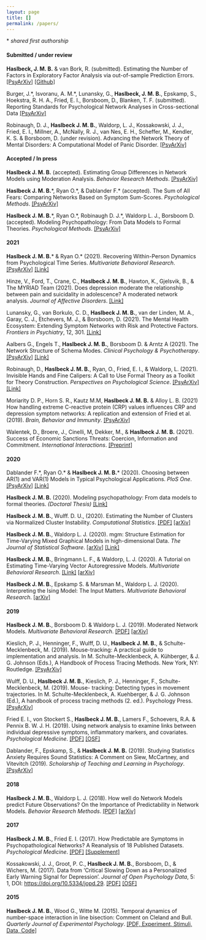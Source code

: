 ```yaml
---
layout: page
title: []
permalink: /papers/
---
```


\* *shared first authorship*

#### Submitted / under review

**Haslbeck, J. M. B.** & van Bork, R. (submitted). Estimating the Number of Factors in Exploratory Factor Analysis via out-of-sample Prediction Errors. [[PsyArXiv]](https://psyarxiv.com/qktsd) [[Github]](https://github.com/jmbh/EstimateFactorsEFA)

Burger, J.\*, Isvoranu, A. M.\*,  Lunansky, G., **Haslbeck, J. M. B.**, Epskamp, S., Hoekstra, R. H. A., Fried, E. I., Borsboom, D., Blanken, T. F. (submitted). Reporting Standards for Psychological Network Analyses in Cross-sectional Data [[PsyArXiv]](https://psyarxiv.com/4y9nz/)

Robinaugh, D. J., **Haslbeck J. M. B.**, Waldorp, L. J., Kossakowski, J. J., Fried, E. I., Millner, A., McNally, R. J., van Nes, E. H., Scheffer, M., Kendler, K. S.  & Borsboom, D. (under revision). Advancing the Network Theory of Mental Disorders: A Computational Model of Panic Disorder. [[PsyArXiv]](https://psyarxiv.com/km37w/)

#### Accepted / In press

**Haslbeck J. M. B.** (accepted). Estimating Group Differences in Network Models using Moderation Analysis. *Behavior Research Methods*. [[PsyArXiv]](https://psyarxiv.com/926pv)

**Haslbeck J. M. B.**\*,  Ryan O.\*, & Dablander F.\* (accepted). The Sum of All Fears: Comparing Networks Based on Symptom Sum-Scores. *Psychological Methods*. [[PsyArXiv]](https://psyarxiv.com/3nxu9)

**Haslbeck J. M. B.**\*, Ryan O.\*, Robinaugh D. J.\*, Waldorp L. J., Borsboom D. (accepted). Modeling Psychopathology: From Data Models to Formal Theories. *Psychological Methods*. [[PsyArXiv]](https://psyarxiv.com/jgm7f)

#### 2021

**Haslbeck J. M. B.**\* & Ryan O.\* (2021). Recovering Within-Person Dynamics from Psychological Time Series. *Multivariate Behavioral Research*. [[PsyArXiv]](https://psyarxiv.com/dymhw) [[Link]](https://www.tandfonline.com/doi/full/10.1080/00273171.2021.1896353)

Hinze, V., Ford, T., Crane, C., **Haslbeck J. M. B.**, Hawton, K., Gjelsvik, B., & The MYRIAD Team (2021). Does depression moderate the relationship between pain and suicidality in adolescence? A moderated network analysis. *Journal of Affective Disorders*. [[Link]](https://doi.org/10.1016/j.jad.2021.05.100)

Lunansky, G., van Borkulo, C. D., **Haslbeck J. M. B.**, van der Linden, M. A., Garay, C. J., Etchevers, M. J., & Borsboom, D. (2021). The Mental Health Ecosystem: Extending Symptom Networks with Risk and Protective Factors. *Frontiers in Psychiatry*, 12, 301. [[Link]](https://www.frontiersin.org/articles/10.3389/fpsyt.2021.640658/full)

Aalbers G., Engels T., **Haslbeck J. M. B.**, Borsboom D. & Arntz A (2021). The Network Structure of Schema Modes. *Clinical Psychology & Psychotherapy*. [[PsyArXiv]](https://psyarxiv.com/v7rdq/) [[Link]](http://doi.org/10.1002/cpp.2577)

Robinaugh, D., **Haslbeck J. M. B.**, Ryan, O., Fried, E. I., & Waldorp, L. (2021). Invisible Hands and Fine Calipers: A Call to Use Formal Theory as a Toolkit for Theory Construction. *Perspectives on Psychological Science*. [[PsyArXiv]](https://doi.org/10.31234/osf.io/ugz7y) [[Link]](https://journals.sagepub.com/doi/full/10.1177/1745691620974697)

Moriarity D. P., Horn S. R., Kautz M.M, **Haslbeck J. M. B.** & Alloy L. B. (2021) How handling extreme C-reactive protein (CRP) values influences CRP and depression symptom networks: A replication and extension of Fried et al. (2019). *Brain, Behavior and Immunity*. [[PsyArXiv]](https://psyarxiv.com/692m4/)

Walentek, D., Broere, J., Cinelli, M, Dekker, M., & **Haslbeck J. M. B.** (2021). Success of Economic Sanctions Threats: Coercion, Information and Commitment. *International Interactions*. [[Preprint]](https://preprints.apsanet.org/engage/apsa/article-details/5e728b49331ba40019341500)

#### 2020

Dablander F.\*, Ryan O.\* & **Haslbeck J. M. B.**\* (2020). Choosing between AR(1) and VAR(1) Models in Typical Psychological Applications. *PloS One*. [[PsyArXiv]](https://psyarxiv.com/qgewy/) [[Link]](https://journals.plos.org/plosone/article?id=10.1371/journal.pone.0240730)

**Haslbeck J. M. B.** (2020). Modeling psychopathology: From data models to formal theories. *(Doctoral Thesis)* [[Link]](https://dare.uva.nl/search?identifier=878fd1a0-2932-4114-9950-d783abfbbd10)

**Haslbeck J. M. B.**, Wulff. D. U., (2020). Estimating the Number of Clusters via Normalized Cluster Instability. *Computational Statistics*. [[PDF]](https://rdcu.be/b4gjj)  [[arXiv]](https://arxiv.org/abs/1608.07494)

**Haslbeck J. M. B.**, Waldorp L. J. (2020). mgm: Structure Estimation for Time-Varying Mixed Graphical Models in high-dimensional Data. *The Journal of Statistical Software*. [[arXiv]](https://arxiv.org/abs/1510.06871) [[Link]](https://www.jstatsoft.org/article/view/v093i08)

**Haslbeck J. M. B.**, Bringmann L. F., & Waldorp, L. J. (2020). A Tutorial on Estimating Time-Varying Vector Autoregressive Models. *Multivariate Behavioral Research*. [[Link]](https://www.tandfonline.com/doi/full/10.1080/00273171.2020.1743630) [[arXiv]](https://arxiv.org/abs/1711.05204)

**Haslbeck J. M. B.**, Epskamp S. & Marsman M., Waldorp L. J.  (2020). Interpreting the Ising Model: The Input Matters. *Multivariate Behavioral Research*. [[arXiv]](http://arxiv.org/abs/1811.02916)

#### 2019

**Haslbeck J. M. B.**, Borsboom D. & Waldorp L. J. (2019). Moderated Network Models. *Multivariate Behavioral Research*. [[PDF]](https://www.tandfonline.com/doi/full/10.1080/00273171.2019.1677207) [[arXiv]](https://arxiv.org/abs/1807.02877)

Kieslich, P. J., Henninger, F., Wulff, D. U., **Haslbeck J. M. B.**, & Schulte-Mecklenbeck, M. (2019). Mouse-tracking: A practical guide to implementation and analysis. In M. Schulte-Mecklenbeck, A. Kühberger, & J. G. Johnson (Eds.), A Handbook of Process Tracing Methods. New York, NY: Routledge. [[PsyArXiv]](https://psyarxiv.com/zuvqa/)

Wulff, D. U., **Haslbeck J. M. B.**, Kieslich, P. J., Henninger, F., Schulte-Mecklenbeck, M. (2019). Mouse- tracking: Detecting types in movement trajectories. In M. Schulte-Mecklenbeck, A. Kuehberger, & J. G. Johnson (Ed.), A handbook of process tracing methods (2. ed.). Psychology Press. [[PsyArXiv]](https://psyarxiv.com/6edca/)

Fried E. I., von Stockert S., **Haslbeck J. M. B.**, Lamers F., Schoevers, R.A. & Pennix B. W. J. H. (2019). Using network analysis to examine links between individual depressive symptoms, inflammatory markers, and covariates. *Psychological Medicine*. [[PDF]](https://www.cambridge.org/core/journals/psychological-medicine/article/using-network-analysis-to-examine-links-between-individual-depressive-symptoms-inflammatory-markers-and-covariates/E2C8D6857450A832AF10CD9E8DA757BB) [[OSF]](https://osf.io/h92nk/)

Dablander, F., Epskamp, S., & **Haslbeck J. M. B.** (2019). Studying Statistics Anxiety Requires Sound Statistics: A Comment on Siew, McCartney, and Vitevitch (2019). *Scholarship of Teaching and Learning in Psychology*. [[PsyArXiv]](https://psyarxiv.com/pfnys)

#### 2018

**Haslbeck J. M. B.**, Waldorp L. J. (2018). How well do Network Models predict Future Observations? On the Importance of Predictability in Network Models. *Behavior Research Methods*. [[PDF]](https://link.springer.com/article/10.3758/s13428-017-0910-x) [[arXiv]](https://arxiv.org/abs/1610.09108)

#### 2017

**Haslbeck J. M. B.**, Fried E. I. (2017). How Predictable are Symptoms in Psychopathological Networks? A Reanalysis of 18 Published Datasets. *Psychological Medicine*. [[PDF]](https://jmbh.github.io/files/NP_PM.pdf) [[Supplement]](https://jmbh.github.io/files/SupMaterial_new.zip)

Kossakowski, J. J., Groot, P. C., **Haslbeck J. M. B.**, Borsboom, D., & Wichers, M. (2017). Data from ‘Critical Slowing Down as a Personalized Early Warning Signal for Depression’. *Journal of Open Psychology Data*, 5: 1, DOI: https://doi.org/10.5334/jopd.29. [[PDF]](http://openpsychologydata.metajnl.com/articles/10.5334/jopd.29/) [[OSF]](https://osf.io/j4fg8/)

#### 2015

**Haslbeck J. M. B.**, Wood G., Witte M. (2015). Temporal dynamics of number-space interaction in line bisection: Comment on Cleland and Bull. *Quarterly Journal of Experimental Psychology*. [[PDF, Experiment, Stimuli, Data, Code]](https://github.com/jmbh/bisectionpaper)

